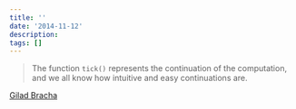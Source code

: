 ```yaml
---
title: ''
date: '2014-11-12'
description:
tags: []
---
```


> The function `tick()` represents the continuation of the computation, and we all know how intuitive and easy continuations are.

[Gilad Bracha](https://www.dartlang.org/articles/await-async/#putting-it-all-together)


